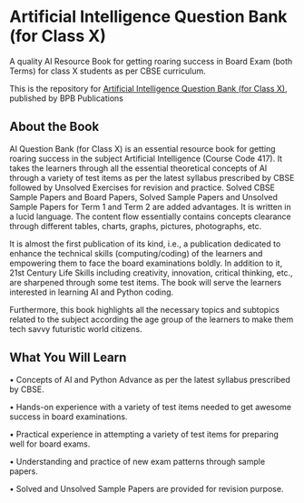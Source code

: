 # Artificial Intelligence Question Bank (for Class X)

A quality AI Resource Book for getting roaring success in Board Exam (both Terms) for class X students as per CBSE curriculum. 

This is the repository for [Artificial Intelligence Question Bank (for Class X)](https://bpbonline.com/products/artificial-intelligence-question-bank-for-class-x?_pos=1&_sid=96f4cec0c&_ss=r), published by BPB Publications
## About the Book
AI Question Bank (for Class X) is an essential resource book for getting roaring success in the subject Artificial Intelligence (Course Code 417). It takes the learners through all the essential theoretical concepts of AI through a variety of test items as per the latest syllabus prescribed by CBSE followed by Unsolved Exercises for revision and practice. Solved CBSE Sample Papers and Board Papers, Solved Sample Papers and Unsolved Sample Papers for Term 1 and Term 2 are added advantages.  It is written in a lucid language. The content flow essentially contains concepts clearance through different tables, charts, graphs, pictures, photographs, etc.
 
 It is almost the first publication of its kind, i.e., a publication dedicated to enhance the technical skills (computing/coding) of the learners and empowering them to face the board examinations boldly. In addition to it, 21st Century Life Skills including creativity, innovation, critical thinking, etc., are sharpened through some test items. The book will serve the learners interested in learning AI and Python coding.
 
Furthermore, this book highlights all the necessary topics and subtopics related to the subject according the age group of the learners to make them tech savvy futuristic world citizens. 

## What You Will Learn
•	Concepts of AI and Python Advance as per the latest syllabus prescribed by CBSE.

•	Hands-on experience with a variety of test items needed to get awesome success in board examinations.

•	Practical experience in attempting a variety of test items for preparing well for board exams.

•	Understanding and practice of new exam patterns through sample papers.

•	Solved and Unsolved Sample Papers are provided for revision purpose.
